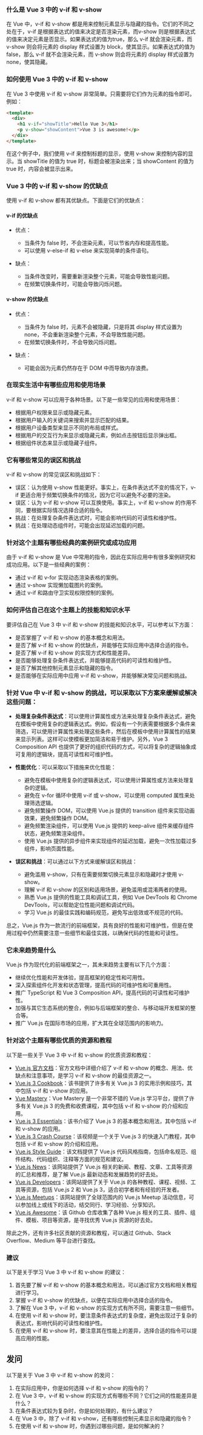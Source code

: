 
### 什么是 Vue 3 中的 v-if 和 v-show

在 Vue 中，v-if 和 v-show 都是用来控制元素显示与隐藏的指令。它们的不同之处在于，v-if 是根据表达式的值来决定是否渲染元素，而v-show 则是根据表达式的值来决定元素是否显示。如果表达式的值为true，那么 v-if 就会渲染元素，而 v-show 则会将元素的 display 样式设置为 block，使其显示。如果表达式的值为 false，那么 v-if 就不会渲染元素，而 v-show 则会将元素的 display 样式设置为 none，使其隐藏。

### 如何使用 Vue 3 中的 v-if 和 v-show

在 Vue 3 中使用 v-if 和 v-show 非常简单。只需要将它们作为元素的指令即可。例如：

```html
<template>
  <div>
    <h1 v-if="showTitle">Hello Vue 3</h1>
    <p v-show="showContent">Vue 3 is awesome!</p>
  </div>
</template>
```

在这个例子中，我们使用 v-if 来控制标题的显示，使用 v-show 来控制内容的显示。当 showTitle 的值为 true 时，标题会被渲染出来；当 showContent 的值为 true 时，内容会被显示出来。

### Vue 3 中的 v-if 和 v-show 的优缺点

使用 v-if 和 v-show 都有其优缺点。下面是它们的优缺点：

#### v-if 的优缺点

-   优点：
    
    -   当条件为 false 时，不会渲染元素，可以节省内存和提高性能。
    -   可以使用 v-else-if 和 v-else 来实现简单的条件语句。
-   缺点：
    
    -   当条件改变时，需要重新渲染整个元素，可能会导致性能问题。
    -   在频繁切换条件时，可能会导致闪烁问题。 

#### v-show 的优缺点

-   优点：
    
    -   当条件为 false 时，元素不会被隐藏，只是将其 display 样式设置为 none，不会重新渲染整个元素，不会导致性能问题。
    -   在频繁切换条件时，不会导致闪烁问题。
-   缺点：
    
    -   可能会因为元素仍然存在于 DOM 中而导致内存浪费。


### 在现实生活中有哪些应用和使用场景

v-if 和 v-show 可以应用于各种场景。以下是一些常见的应用和使用场景：

-   根据用户权限来显示或隐藏元素。
-   根据用户输入的关键词来搜索并显示匹配的结果。
-   根据用户设备类型来显示不同的布局或样式。
-   根据用户的交互行为来显示或隐藏元素，例如点击按钮后显示弹出框。
-   根据组件状态来显示或隐藏子组件。

### 它有哪些常见的误区和挑战

v-if 和 v-show 的常见误区和挑战如下：

-   误区：认为使用 v-show 性能更好。事实上，在条件表达式不变的情况下，v-if 更适合用于频繁切换条件的情况，因为它可以避免不必要的渲染。
-   误区：认为 v-if 和 v-show 可以互换使用。事实上，v-if 和 v-show 的作用不同，要根据实际情况选择合适的指令。
-   挑战：在处理复杂条件表达式时，可能会影响代码的可读性和维护性。
-   挑战：在处理动态组件时，可能会出现延迟加载的问题。

### 针对这个主题有哪些经典的案例研究或成功应用

由于 v-if 和 v-show 是 Vue 中常用的指令，因此在实际应用中有很多案例研究和成功应用。以下是一些经典的案例：

-   通过 v-if 和 v-for 实现动态渲染表格的案例。
-   通过 v-show 实现懒加载图片的案例。
-   通过 v-if 和路由守卫实现权限控制的案例。

### 如何评估自己在这个主题上的技能和知识水平

要评估自己在 Vue 3 中 v-if 和 v-show 的技能和知识水平，可以参考以下方面：

-   是否掌握了 v-if 和 v-show 的基本概念和用法。
-   是否了解 v-if 和 v-show 的优缺点，并能够在实际应用中选择合适的指令。
-   是否了解 v-if 和 v-show 的实现方式和性能差异。
-   是否能够处理复杂条件表达式，并能够提高代码的可读性和维护性。
-   是否了解其他控制元素显示和隐藏的指令。
-   是否能够在实际应用中应用 v-if 和 v-show，并能够解决常见问题和挑战。

### 针对 Vue  中 v-if 和 v-show 的挑战，可以采取以下方案来缓解或解决这些问题：

-   **处理复杂条件表达式**：可以使用计算属性或方法来处理复杂条件表达式，避免在模板中使用复杂的逻辑表达式。例如，假设有一个列表需要根据多个条件来筛选，可以使用计算属性来处理这些条件，然后在模板中使用计算属性的结果来显示列表。这样可以使模板更加简洁和易于维护。另外，Vue 3 Composition API 也提供了更好的组织代码的方式，可以将复杂的逻辑抽象成可复用的逻辑块，提高可读性和可维护性。
    
-   **性能优化**：可以采取以下措施来优化性能：
    
    -   避免在模板中使用复杂的逻辑表达式，可以使用计算属性或方法来处理复杂的逻辑。
    -   避免在 v-for 循环中使用 v-if 或 v-show，可以使用 computed 属性来处理筛选逻辑。
    -   避免频繁操作 DOM，可以使用 Vue.js 提供的 transition 组件来实现动画效果，避免频繁操作 DOM。
    -   避免频繁渲染组件，可以使用 Vue.js 提供的 keep-alive 组件来缓存组件状态，避免频繁渲染组件。
    -   使用 Vue.js 提供的异步组件来实现组件的延迟加载，避免一次性加载过多组件，影响页面性能。
-   **误区和挑战**：可以通过以下方式来缓解误区和挑战：
    
    -   避免滥用 v-show，只有在需要频繁切换元素显示和隐藏时才使用 v-show。
    -   理解 v-if 和 v-show 的区别和适用场景，避免滥用或混淆两者的使用。
    -   熟悉 Vue.js 提供的性能工具和调试工具，例如 Vue DevTools 和 Chrome DevTools，可以帮助定位性能问题和调试代码。
    -   学习 Vue.js 的最佳实践和编码规范，避免写出低效或不规范的代码。

总之，Vue.js 作为一款流行的前端框架，具有良好的性能和可维护性，但是在使用过程中仍然需要注意一些细节和最佳实践，以确保代码的性能和可读性。

### 它未来趋势是什么

Vue.js 作为现代化的前端框架之一，其未来趋势主要有以下几个方面：

-   继续优化性能和开发体验，提高框架的稳定性和可用性。
-   深入探索组件化开发和状态管理，提高代码的可维护性和可重用性。
-   推广 TypeScript 和 Vue 3 Composition API，提高代码的可读性和可维护性。
-   加强与其它生态系统的整合，例如与后端框架的整合、与移动端开发框架的整合等。
-   推广 Vue.js 在国际市场的应用，扩大其在全球范围内的影响力。

### 针对这个主题有哪些优质的资源和教程

以下是一些关于 Vue 3 中 v-if 和 v-show 的优质资源和教程：

-   [Vue.js 官方文档](https://v3.vuejs.org/guide/conditional.html)：官方文档中详细介绍了 v-if 和 v-show 的概念、用法、优缺点和注意事项，是学习 v-if 和 v-show 的最佳资源之一。
-   [Vue.js 3 Cookbook](https://www.packtpub.com/product/vue-js-3-cookbook/9781800563778)：该书提供了许多有关 Vue.js 3 的实用示例和技巧，其中包括 v-if 和 v-show 的应用。
-   [Vue Mastery](https://www.vuemastery.com/courses/intro-to-vue-3/conditional-rendering-v-if-and-v-show/)：Vue Mastery 是一个非常不错的 Vue.js 学习平台，提供了许多有关 Vue.js 3 的免费和收费课程，其中包括 v-if 和 v-show 的介绍和应用。
-   [Vue.js 3 Essentials](https://www.amazon.com/Vue-js-3-Essentials-Johansson/dp/1801073012)：该书介绍了 Vue.js 3 的基本概念和用法，其中包括 v-if 和 v-show 的应用。
-   [Vue.js 3 Crash Course](https://www.youtube.com/watch?v=qZXt1Aom3Cs)：该视频是一个关于 Vue.js 3 的快速入门教程，其中包括 v-if 和 v-show 的介绍和应用。
- [Vue.js Style Guide](https://v3.vuejs.org/style-guide/)：该文档提供了 Vue.js 代码风格指南，包括命名规范、组件结构、代码组织、注释等方面的规范和建议。
-   [Vue.js News](https://news.vuejs.org/)：该网站提供了 Vue.js 相关的新闻、教程、文章、工具等资源的汇总和推荐，是了解 Vue.js 最新动态和发展趋势的好去处。
-   [Vue.js Developers](https://vuejsdevelopers.com/)：该网站提供了关于 Vue.js 的各种教程、课程、视频、工具等资源，包括 Vue.js 2 和 Vue.js 3，适合初学者和有经验的开发者。
-   [Vue.js Meetups](https://meetup.com/topics/vuejs/)：该网站提供了全球范围内的 Vue.js Meetup 活动信息，可以参加线上或线下的活动，结交同行、学习经验、分享知识。
-   [Vue.js Awesome](https://github.com/vuejs/awesome-vue)：该 Github 仓库收集了各种 Vue.js 相关的工具、插件、组件、模板、项目等资源，是寻找优秀 Vue.js 资源的好去处。

除此之外，还有许多社区贡献的资源和教程，可以通过 Github、Stack Overflow、Medium 等平台进行查找。

### 建议

以下是关于学习 Vue 3 中 v-if 和 v-show 的建议：

1.  首先要了解 v-if 和 v-show 的基本概念和用法，可以通过官方文档和相关教程进行学习。
2.  掌握 v-if 和 v-show 的优缺点，以便在实际应用中选择合适的指令。
3.  了解在 Vue 3 中，v-if 和 v-show 的实现方式有所不同，需要注意一些细节。
4.  在使用 v-if 和 v-show 时，要注意条件表达式的复杂度，避免出现过于复杂的表达式，影响代码的可读性和维护性。 
5.  在使用 v-if 和 v-show 时，要注意其在性能上的差异，选择合适的指令可以提高应用的性能。

## 发问

以下是关于 Vue 3 中 v-if 和 v-show 的发问：

1.  在实际应用中，你是如何选择 v-if 和 v-show 的指令的？
2.  在 Vue 3 中，v-if 和 v-show 的实现方式有哪些不同？它们之间的性能差异是什么？
3.  在条件表达式较为复杂时，你是如何处理的，有什么建议？
4.  在 Vue 3 中，除了 v-if 和 v-show，还有哪些控制元素显示和隐藏的指令？
5.  在使用 v-if 和 v-show 时，你遇到过哪些问题，是如何解决的？